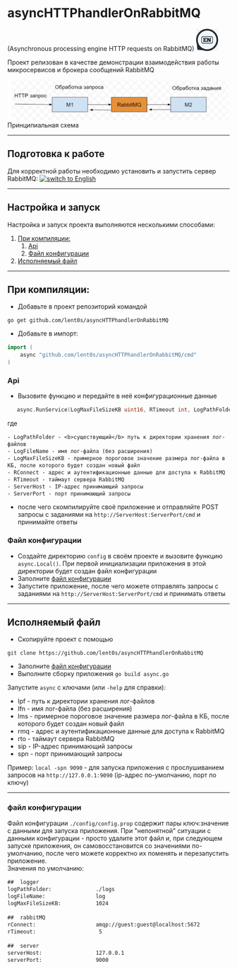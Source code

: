 # asyncHTTPhandlerOnRabbitMQ
(Asynchronous processing engine HTTP requests on RabbitMQ) <a href="https://github.com/lent0s/asyncHTTPhandlerOnRabbitMQ/blob/main/doc/README_EN.md">
                                                                   <img width="50" alt="switch to English" src="https://github.com/lent0s/asyncHTTPhandlerOnRabbitMQ/blob/main/doc/en.jpg?raw=true">
                                                                 </a>
  
Проект релизован в качестве демонстрации взаимодействия работы микросервисов и брокера сообщений RabbitMQ  
  
![Схема](https://github.com/lent0s/asyncHTTPhandlerOnRabbitMQ/blob/main/doc/scheme.jpg?raw=true)
Принципиальная схема

---

## Подготовка к работе
Для корректной работы необходимо установить и запустить сервер RabbitMQ: <a href="https://www.rabbitmq.com/download.html">
<img width="200" alt="switch to English" src="https://www.rabbitmq.com/img/logo-rabbitmq.svg">
</a>  

---

## Настройка и запуск
Настройка и запуск проекта выполняются несколькими способами:
1. [При компиляции:](#При-компиляции:)
   1. [Api](#Api)
   2. [Файл конфигурации](#Файл-конфигурации)
2. [Исполняемый файл](#Исполняемый-файл)

---

## При компиляции:
- Добавьте в проект репозиторий командой  
```
go get github.com/lent0s/asyncHTTPhandlerOnRabbitMQ
```  
- Добавьте в импорт:

```Go
import (
    async "github.com/lent0s/asyncHTTPhandlerOnRabbitMQ/cmd"
)
```

### Api
- Вызовите функцию и передайте в неё конфигурационные данные

 ```Go
    async.RunService(LogMaxFileSizeKB uint16, RTimeout int, LogPathFolder, LogFileName, RConnect, ServerHost, ServerPort string)
 ```

где

```
- LogPathFolder - <b>существующий</b> путь к директории хранения лог-файлов
- LogFileName - имя лог-файла (без расширения)
- LogMaxFileSizeKB - примерное пороговое значение размера лог-файла в КБ, после которого будет создан новый файл
- RConnect - адрес и аутентификационные данные для доступа к RabbitMQ
- RTimeout - таймаут сервера RabbitMQ
- ServerHost - IP-адрес принимающий запросы
- ServerPort - порт принимающий запросы
```

- после чего скомпилируйте своё приложение и отправляйте POST запросы с заданиями на ``http://ServerHost:ServerPort/cmd`` и принимайте ответы

### Файл конфигурации
- Создайте директорию `config` в своём проекте и вызовите функцию `async.Local()`. При первой инициализации приложения в этой директории будет создан файл конфигурации
- Заполните [файл конфигурации](#файл-кoнфигурации)
- Запустите приложение, после чего можете отправлять запросы с заданиями на ``http://ServerHost:ServerPort/cmd`` и принимать ответы

---

## Исполняемый файл
- Скопируйте проект с помощью
```
git clone https://github.com/lent0s/asyncHTTPhandlerOnRabbitMQ
```  
- Заполните [файл конфигурации](#файл-кoнфигурации)
- Выполните сборку приложения `go build async.go`

Запустите ```async``` с ключами (или ```-help``` для справки):
- lpf - путь к директории хранения лог-файлов
- lfn - имя лог-файла (без расширения)
- lms - примерное пороговое значение размера лог-файла в КБ, после которого будет создан новый файл
- rmq - адрес и аутентификационные данные для доступа к RabbitMQ
- rto - таймаут сервера RabbitMQ
- sip - IP-адрес принимающий запросы
- spn - порт принимающий запросы

Пример: ```local -spn 9090``` - для запуска приложения с прослушиванием запросов на ```http://127.0.0.1:9090``` (ip-адрес по-умолчанию, порт по ключу)

---

### файл кoнфигурации
Файл конфигурации ```./config/config.prop``` содержит пары ключ:значение с данными для запуска приложения. При "непонятной" ситуации с данными конфигурации - просто удалите этот файл и, при следующем запуске приложения, он самовосстановится со значениями по-умолчанию, после чего можете корректно их поменять и перезапустить приложение.  
Значения по умолчанию:  

```text
##  logger
logPathFolder:              ./logs
logFileName:                log
logMaxFileSizeKB:           1024

##  rabbitMQ
rConnect:                   amqp://guest:guest@localhost:5672
rTimeout:                    5

##  server
serverHost:                 127.0.0.1
serverPort:                 9000
```
